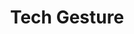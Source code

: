 ---
title: Tech Gesture
shortDescription: Tech Gesture es una IA que traduce lenguaje de signos en tiempo real mediante una webcam.
image: /images/tech gesture.png
projectWebsite: https://tec.22web.org
---